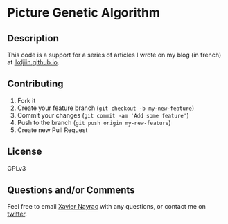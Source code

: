 Picture Genetic Algorithm
================


Description
-----------

This code is a support for a series of articles I wrote on my blog (in french)
at [lkdjiin.github.io](http://lkdjiin.github.io/). 

Contributing
-------------------------

1. Fork it
2. Create your feature branch (`git checkout -b my-new-feature`)
3. Commit your changes (`git commit -am 'Add some feature'`)
4. Push to the branch (`git push origin my-new-feature`)
5. Create new Pull Request


License
--------------------------
GPLv3


Questions and/or Comments
--------------------------

Feel free to email [Xavier Nayrac](mailto:xavier.nayrac@gmail.com)
with any questions, or contact me on [twitter](https://twitter.com/lkdjiin).
